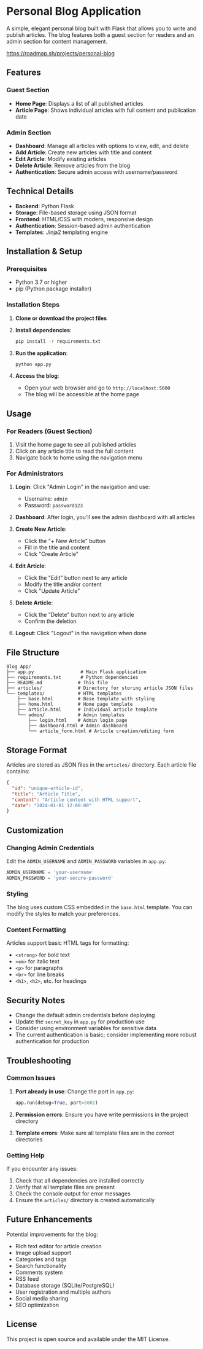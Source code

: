 # Personal Blog Application

A simple, elegant personal blog built with Flask that allows you to write and publish articles. The blog features both a guest section for readers and an admin section for content management.

https://roadmap.sh/projects/personal-blog

## Features

### Guest Section
- **Home Page**: Displays a list of all published articles
- **Article Page**: Shows individual articles with full content and publication date

### Admin Section
- **Dashboard**: Manage all articles with options to view, edit, and delete
- **Add Article**: Create new articles with title and content
- **Edit Article**: Modify existing articles
- **Delete Article**: Remove articles from the blog
- **Authentication**: Secure admin access with username/password

## Technical Details

- **Backend**: Python Flask
- **Storage**: File-based storage using JSON format
- **Frontend**: HTML/CSS with modern, responsive design
- **Authentication**: Session-based admin authentication
- **Templates**: Jinja2 templating engine

## Installation & Setup

### Prerequisites
- Python 3.7 or higher
- pip (Python package installer)

### Installation Steps

1. **Clone or download the project files**

2. **Install dependencies**:
   ```bash
   pip install -r requirements.txt
   ```

3. **Run the application**:
   ```bash
   python app.py
   ```

4. **Access the blog**:
   - Open your web browser and go to `http://localhost:5000`
   - The blog will be accessible at the home page

## Usage

### For Readers (Guest Section)
1. Visit the home page to see all published articles
2. Click on any article title to read the full content
3. Navigate back to home using the navigation menu

### For Administrators
1. **Login**: Click "Admin Login" in the navigation and use:
   - Username: `admin`
   - Password: `password123`

2. **Dashboard**: After login, you'll see the admin dashboard with all articles

3. **Create New Article**:
   - Click the "+ New Article" button
   - Fill in the title and content
   - Click "Create Article"

4. **Edit Article**:
   - Click the "Edit" button next to any article
   - Modify the title and/or content
   - Click "Update Article"

5. **Delete Article**:
   - Click the "Delete" button next to any article
   - Confirm the deletion

6. **Logout**: Click "Logout" in the navigation when done

## File Structure

```
Blog App/
├── app.py                 # Main Flask application
├── requirements.txt       # Python dependencies
├── README.md             # This file
├── articles/             # Directory for storing article JSON files
└── templates/            # HTML templates
    ├── base.html         # Base template with styling
    ├── home.html         # Home page template
    ├── article.html      # Individual article template
    └── admin/            # Admin templates
        ├── login.html    # Admin login page
        ├── dashboard.html # Admin dashboard
        └── article_form.html # Article creation/editing form
```

## Storage Format

Articles are stored as JSON files in the `articles/` directory. Each article file contains:
```json
{
  "id": "unique-article-id",
  "title": "Article Title",
  "content": "Article content with HTML support",
  "date": "2024-01-01 12:00:00"
}
```

## Customization

### Changing Admin Credentials
Edit the `ADMIN_USERNAME` and `ADMIN_PASSWORD` variables in `app.py`:
```python
ADMIN_USERNAME = 'your-username'
ADMIN_PASSWORD = 'your-secure-password'
```

### Styling
The blog uses custom CSS embedded in the `base.html` template. You can modify the styles to match your preferences.

### Content Formatting
Articles support basic HTML tags for formatting:
- `<strong>` for bold text
- `<em>` for italic text
- `<p>` for paragraphs
- `<br>` for line breaks
- `<h1>`, `<h2>`, etc. for headings

## Security Notes

- Change the default admin credentials before deploying
- Update the `secret_key` in `app.py` for production use
- Consider using environment variables for sensitive data
- The current authentication is basic; consider implementing more robust authentication for production

## Troubleshooting

### Common Issues

1. **Port already in use**: Change the port in `app.py`:
   ```python
   app.run(debug=True, port=5001)
   ```

2. **Permission errors**: Ensure you have write permissions in the project directory

3. **Template errors**: Make sure all template files are in the correct directories

### Getting Help

If you encounter any issues:
1. Check that all dependencies are installed correctly
2. Verify that all template files are present
3. Check the console output for error messages
4. Ensure the `articles/` directory is created automatically

## Future Enhancements

Potential improvements for the blog:
- Rich text editor for article creation
- Image upload support
- Categories and tags
- Search functionality
- Comments system
- RSS feed
- Database storage (SQLite/PostgreSQL)
- User registration and multiple authors
- Social media sharing
- SEO optimization

## License

This project is open source and available under the MIT License. 